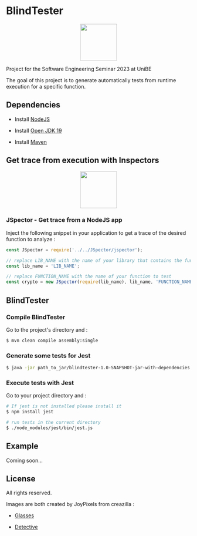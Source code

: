 # BlindTester

<img 
    src="https://creazilla-store.fra1.digitaloceanspaces.com/emojis/46374/sunglasses-emoji-clipart-md.png" 
    width="100" 
    height="100"
    style="display: block; margin: 0 auto"
    >

Project for the Software Engineering Seminar 2023 at UniBE

The goal of this project is to generate automatically tests from runtime execution for a specific function.

## Dependencies

- Install [NodeJS](https://nodejs.org/)

- Install [Open JDK 19](https://jdk.java.net/19/)

- Install [Maven](https://maven.apache.org/)


## Get trace from execution with Inspectors

<img 
    src="https://creazilla-store.fra1.digitaloceanspaces.com/emojis/48141/detective-emoji-clipart-md.png" 
    width="100" 
    height="100"
    style="display: block; margin: 0 auto">


### JSpector - Get trace from a NodeJS app 

Inject the following snippet in your application to get a trace of the desired function to analyze :

``` javascript
const JSpector = require('../../JSpector/jspector');

// replace LIB_NAME with the name of your library that contains the function to test
const lib_name = 'LIB_NAME';

// replace FUNCTION_NAME with the name of your function to test
const crypto = new JSpector(require(lib_name), lib_name, 'FUNCTION_NAME', __filename, 'SSE23-crypto').get_library();
```

## BlindTester

### Compile BlindTester

Go to the project's directory and : 

``` sh
$ mvn clean compile assembly:single
```

### Generate some tests for Jest

``` sh
$ java -jar path_to_jar/blindtester-1.0-SNAPSHOT-jar-with-dependencies.jar path_to_trace/trace.json
```

### Execute tests with Jest

Go to your project directory and : 

``` sh
# If jest is not installed please install it
$ npm install jest

# run tests in the current directory
$ ./node_modules/jest/bin/jest.js
```

## Example

Coming soon...

## License

All rights reserved.

Images are both created by JoyPixels from creazilla :

- [Glasses](https://creazilla.com/nodes/46374-sunglasses-emoji-clipart)

- [Detective](https://creazilla.com/nodes/48141-detective-emoji-clipart)
